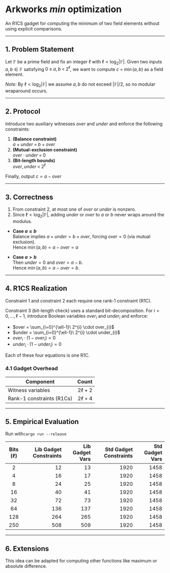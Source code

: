 # Arkworks _min_ optimization

An R1CS gadget for computing the minimum of two field elements without using explicit comparisons.

---

## 1. Problem Statement

Let $\mathbb{F}$ be a prime field and fix an integer $\ell$ with $\ell < \log_{2}|\mathbb{F}|$.
Given two inputs $a, b \in \mathbb{F}$ satisfying $0 \;\le\; a, b \;<\; 2^{\ell}$, we want to
compute $c \;=\; \min(a, b)$ as a field element.

*Note:* By $\ell < \log_{2}|\mathbb{F}|$ we assume $a,b$ do not exceed $|\mathbb{F}|/2$, so no modular wraparound
occurs.

---

## 2. Protocol

Introduce two auxiliary witnesses $over$ and $under$ and enforce the following constraints:

1. **(Balance constraint)**  
   $a + under \;=\; b + over$
2. **(Mutual-exclusion constraint)**  
   $over \cdot under \;=\; 0$
3. **(Bit-length bounds)**  
   $over,\, under \;<\; 2^{\ell}$

Finally, output $c=a-over$

---

## 3. Correctness

1. From constraint 2, at most one of $over$ or $under$ is nonzero.
2. Since $\ell < \log_{2}| \mathbb{F}|$, adding $under$ or $over$ to $a$ or $b$ never wraps around the modulus.

- **Case $a \le b$**  
  Balance implies $a + under = b + over$, forcing $over = 0$ (via mutual exclusion).  
  Hence $\min(a,b) = a - over = a$

- **Case $a > b$**  
  Then $under = 0$ and $over = a - b$.  
  Hence $\min(a,b) = a - over = b$.

---

## 4. R1CS Realization

Constraint 1 and constraint 2 each require one rank-1 constraint (R1C).

Constraint 3 (bit-length check) uses a standard bit-decomposition.
For $i = 0,\dots,\ell-1$, introduce Boolean variables $over_{i}$ and $under_{i}$ and enforce:

- $over = \sum_{i=0}^{\ell-1}\ 2^{i} \cdot over_{i}$
- $under = \sum_{i=0}^{\ell-1}\ 2^{i} \cdot under_{i}$
- $over_{i} \cdot (1 - over_{i}) = 0$
- $under_{i} \cdot  (1 - under_{i}) = 0$

Each of these four equations is one R1C.

### 4.1 Gadget Overhead

| Component                 |       Count |
|---------------------------|------------:|
| Witness variables         | $2\ell + 2$ |
| Rank-1 constraints (R1Cs) | $2\ell + 4$ |

---

## 5. Empirical Evaluation

Run with`cargo run --release`

| Bits ($\ell$) | Lib Gadget Constraints | Lib Gadget Vars | Std Gadget Constraints | Std Gadget Vars |
|:-------------:|-----------------------:|----------------:|-----------------------:|----------------:|
|       2       |                     12 |              13 |                   1920 |            1458 |
|       4       |                     16 |              17 |                   1920 |            1458 |
|       8       |                     24 |              25 |                   1920 |            1458 |
|      16       |                     40 |              41 |                   1920 |            1458 |
|      32       |                     72 |              73 |                   1920 |            1458 |
|      64       |                    136 |             137 |                   1920 |            1458 |
|      128      |                    264 |             265 |                   1920 |            1458 |
|      250      |                    508 |             509 |                   1920 |            1458 |

---

## 6. Extensions

This idea can be adapted for computing other functions like maximum or absolute difference.
